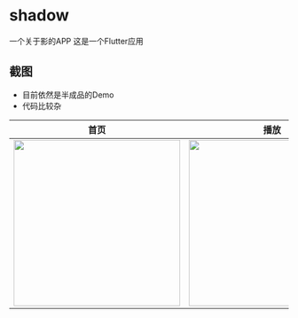 # shadow

一个关于影的APP  这是一个Flutter应用

## 截图
- 目前依然是半成品的Demo
- 代码比较杂

| 首页 | 播放 | 缓存 | 用户 |
|--|--|--|--|
| <img src='https://cdn.staticaly.com/gh/imiaoyu/image-hosting@master/20230214/Screenshot_20230214-154310.3g5e9desz2w0.webp' width='300'/>  | <img src='https://cdn.staticaly.com/gh/imiaoyu/image-hosting@master/20230214/Screenshot_20230214-155000.3vfpm0yg4vq0.webp' width='300'/>  | <img src='https://cdn.staticaly.com/gh/imiaoyu/image-hosting@master/20230214/Screenshot_20230214-154327.2m9z0231t240.webp' width='300'/>  | <img src='https://cdn.staticaly.com/gh/imiaoyu/image-hosting@master/20230214/Screenshot_20230214-154331.6le3n9mr5rg0.webp' width='300'/> |
